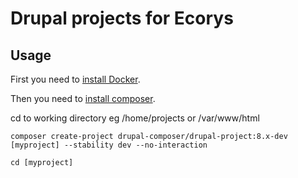 # Drupal projects for Ecorys

## Usage

First you need to [install Docker](https://docker-curriculum.com/).


Then you need to [install composer](https://getcomposer.org/doc/00-intro.md#installation-linux-unix-osx).

cd to working directory eg /home/projects or /var/www/html

```composer create-project drupal-composer/drupal-project:8.x-dev [myproject] --stability dev --no-interaction```

```cd [myproject]```



